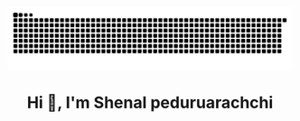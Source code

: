 ![Header Image](https://raw.githubusercontent.com/Anmol-Baranwal/Anmol-Baranwal/output/github-contribution-grid-snake-dark.svg)

<h1 align="center">Hi 👋, I'm Shenal peduruarachchi</h1>

